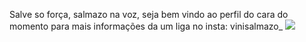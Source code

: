 Salve so força, salmazo na voz, seja bem vindo ao perfil do cara do momento 
para mais informações da um liga no insta: vinisalmazo_ 
![](https://media1.tenor.com/m/-qmUoA8TgCAAAAAC/lol-itachi.gif)
